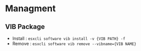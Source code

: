 # Managment

## VIB Package
  - Install : `esxcli software vib install -v {VIB PATH} -f`
  - Remove : `esxcli software vib remove --vibname={VIB NAME}`

##
